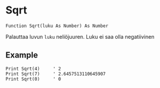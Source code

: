 <!--math-->
Sqrt
====

```eppabasic
Function Sqrt(luku As Number) As Number
```

Palauttaa luvun `luku` neliöjuuren.
Luku ei saa olla negatiivinen

Example
---------
```eppabasic
Print Sqrt(4)     ' 2
Print Sqrt(7)     ' 2.6457513110645907
Print Sqrt(0)     ' 0
```
